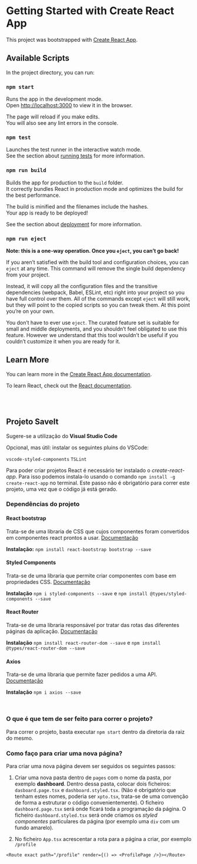 # Getting Started with Create React App

This project was bootstrapped with [Create React App](https://github.com/facebook/create-react-app).

## Available Scripts

In the project directory, you can run:

### `npm start`

Runs the app in the development mode.\
Open [http://localhost:3000](http://localhost:3000) to view it in the browser.

The page will reload if you make edits.\
You will also see any lint errors in the console.

### `npm test`

Launches the test runner in the interactive watch mode.\
See the section about [running tests](https://facebook.github.io/create-react-app/docs/running-tests) for more information.

### `npm run build`

Builds the app for production to the `build` folder.\
It correctly bundles React in production mode and optimizes the build for the best performance.

The build is minified and the filenames include the hashes.\
Your app is ready to be deployed!

See the section about [deployment](https://facebook.github.io/create-react-app/docs/deployment) for more information.

### `npm run eject`

**Note: this is a one-way operation. Once you `eject`, you can’t go back!**

If you aren’t satisfied with the build tool and configuration choices, you can `eject` at any time. This command will remove the single build dependency from your project.

Instead, it will copy all the configuration files and the transitive dependencies (webpack, Babel, ESLint, etc) right into your project so you have full control over them. All of the commands except `eject` will still work, but they will point to the copied scripts so you can tweak them. At this point you’re on your own.

You don’t have to ever use `eject`. The curated feature set is suitable for small and middle deployments, and you shouldn’t feel obligated to use this feature. However we understand that this tool wouldn’t be useful if you couldn’t customize it when you are ready for it.

## Learn More

You can learn more in the [Create React App documentation](https://facebook.github.io/create-react-app/docs/getting-started).

To learn React, check out the [React documentation](https://reactjs.org/).

<br>
<br>

## Projeto SaveIt

Sugere-se a utilização do **Visual Studio Code**

Opcional, mas útil: instalar os seguintes pluins do VSCode:

`vscode-styled-components`
`TSLint`

Para poder criar projetos React é necessário ter instalado o _create-react-app_. Para isso podemos instala-lo usando o comando `npm install -g create-react-app` no terminal. Este passo não é obrigatório para correr este projeto, uma vez que o código já está gerado.

### Dependências do projeto

#### React bootstrap

Trata-se de uma libraria de CSS que cujos componentes foram convertidos em componentes react prontos a usar. [Documentação](https://react-bootstrap.github.io/)

**Instalação:** `npm install react-bootstrap bootstrap --save`

#### Styled Components

Trata-se de uma libraria que permite criar componentes com base em propriedades CSS. [Documentação](https://github.com/styled-components/styled-components)

**Instalação** `npm i styled-components --save` e `npm install @types/styled-components --save`

#### React Router

Trata-se de uma libraria responsável por tratar das rotas das diferentes páginas da aplicação. [Documentação](https://reactrouter.com/web/guides/quick-start)

**Instalação** `npm install react-router-dom --save` e `npm install @types/react-router-dom --save`

#### Axios

Trata-se de uma libraria que permite fazer pedidos a uma API. [Documentação](https://www.npmjs.com/package/axios)

**Instalação** `npm i axios --save`

<br>

### O que é que tem de ser feito para correr o projeto?

Para correr o projeto, basta executar `npm start` dentro da diretoria da raiz do mesmo.

### Como faço para criar uma nova página?

Para criar uma nova página devem ser seguidos os seguintes passos:

1. Criar uma nova pasta dentro de `pages` com o nome da pasta, por exemplo **dashboard**. Dentro dessa pasta, colocar dois ficheiros: `dasboard.page.tsx` e `dashboard.styled.tsx`. (Não é obrigatório que tenham estes nomes, poderia ser `xpto.tsx`, trata-se de uma convenção de forma a estruturar o código convenientemente). O ficheiro `dashboard.page.tsx` será onde ficará toda a programação da página. O ficheiro `dashboard.styled.tsx` será onde criamos os _styled componentes_ particulares da página (por exemplo uma `div` com um fundo amarelo).

1. No ficheiro `App.tsx` acrescentar a rota para a página a criar, por exemplo `/profile`

```tsx
<Route exact path="/profile" render={() => <ProfilePage />}></Route>
```
